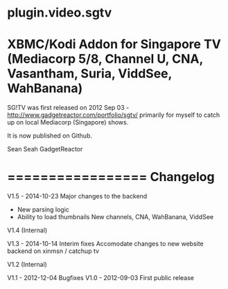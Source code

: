 plugin.video.sgtv
=================
XBMC/Kodi Addon for Singapore TV (Mediacorp 5/8, Channel U, CNA, Vasantham, Suria, ViddSee, WahBanana)
=================

SG!TV was first released on 2012 Sep 03 - http://www.gadgetreactor.com/portfolio/sgtv/ primarily for myself to catch
up on local Mediacorp (Singapore) shows. 

It is now published on Github.

Sean Seah
GadgetReactor

=================
Changelog
=================
V1.5 - 2014-10-23
Major changes to the backend
- New parsing logic
- Ability to load thumbnails
New channels, CNA, WahBanana, ViddSee

V1.4 (Internal)

V1.3 - 2014-10-14
Interim fixes
Accomodate changes to new website backend on xinmsn / catchup tv

V1.2 (Internal)

V1.1 - 2012-12-04
Bugfixes
V1.0 - 2012-09-03
First public release
